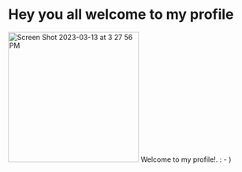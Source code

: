 # Hey you all welcome to my profile
<img width="265" alt="Screen Shot 2023-03-13 at 3 27 56 PM" src="https://img-c.udemycdn.com/user/200_H/231869500_dd56.jpg">
Welcome to my profile!. : - )
